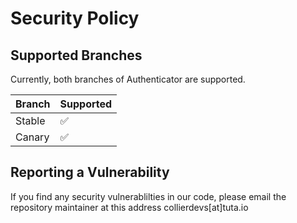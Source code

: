 # Security Policy

## Supported Branches

Currently, both branches of Authenticator are supported.

| Branch  | Supported          |
| ------- | ------------------ |
| Stable  | :white_check_mark: |
| Canary  | :white_check_mark: |

## Reporting a Vulnerability

If you find any security vulnerablilties in our code, please email the repository maintainer at this address
collierdevs[at]tuta.io
